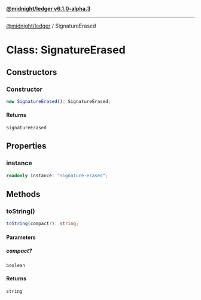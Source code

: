 [**@midnight/ledger v6.1.0-alpha.3**](../README.md)

***

[@midnight/ledger](../globals.md) / SignatureErased

# Class: SignatureErased

## Constructors

### Constructor

```ts
new SignatureErased(): SignatureErased;
```

#### Returns

`SignatureErased`

## Properties

### instance

```ts
readonly instance: "signature-erased";
```

## Methods

### toString()

```ts
toString(compact?): string;
```

#### Parameters

##### compact?

`boolean`

#### Returns

`string`
